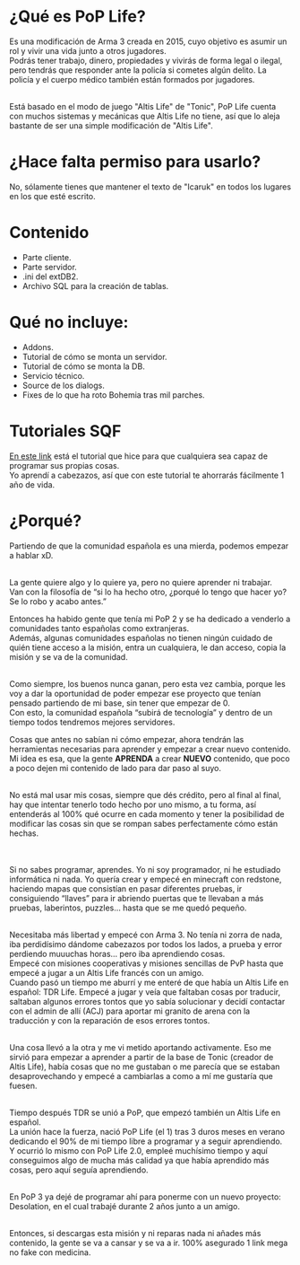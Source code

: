 
# ¿Qué es PoP Life?
Es una modificación de Arma 3 creada en 2015, cuyo objetivo es asumir un rol y vivir una vida junto a otros jugadores.<br/>
Podrás tener trabajo, dinero, propiedades y vivirás de forma legal o ilegal, pero tendrás que responder ante la policía si cometes algún delito. La policía y el cuerpo médico también están formados por jugadores.<br/><br/>

Está basado en el modo de juego "Altis Life" de "Tonic", PoP Life cuenta con muchos sistemas y mecánicas que Altis Life no tiene, así que lo aleja bastante de ser una simple modificación de "Altis Life".



# ¿Hace falta permiso para usarlo?
No, sólamente tienes que mantener el texto de "Icaruk" en todos los lugares en los que esté escrito.<br/>



# Contenido

- Parte cliente.
- Parte servidor.
- .ini del extDB2.
- Archivo SQL para la creación de tablas.



# Qué no incluye:

- Addons.
- Tutorial de cómo se monta un servidor.
- Tutorial de cómo se monta la DB.
- Servicio técnico.
- Source de los dialogs.
- Fixes de lo que ha roto Bohemia tras mil parches.



# Tutoriales SQF
[En este link](https://drive.google.com/open?id=0B2GUu4pjv2Btenlia3d2Qks2Zzg "Tutorial SQF por Icaruk") está el tutorial que hice para que cualquiera sea capaz de programar sus propias cosas.<br/>
Yo aprendí a cabezazos, así que con este tutorial te ahorrarás fácilmente 1 año de vida.



# ¿Porqué?

Partiendo de que la comunidad española es una mierda, podemos empezar a hablar xD.<br/><br/>

La gente quiere algo y lo quiere ya, pero no quiere aprender ni trabajar.<br/>
Van con la filosofía de “si lo ha hecho otro, ¿porqué lo tengo que hacer yo? Se lo robo y acabo antes.”<br/>

Entonces ha habido gente que tenía mi PoP 2 y se ha dedicado a venderlo a comunidades tanto españolas como extranjeras.<br/>
Además, algunas comunidades españolas no tienen ningún cuidado de quién tiene acceso a la misión, entra un cualquiera, le dan acceso, copia la misión y se va de la comunidad.<br/><br/>

Como siempre, los buenos nunca ganan, pero esta vez cambia, porque les voy a dar la oportunidad de poder empezar ese proyecto que tenían pensado partiendo de mi base, sin tener que empezar de 0.<br/>
Con esto, la comunidad española “subirá de tecnología” y dentro de un tiempo todos tendremos mejores servidores.<br/>

Cosas que antes no sabían ni cómo empezar, ahora tendrán las herramientas necesarias para aprender y empezar a crear nuevo contenido.
Mi idea es esa, que la gente **APRENDA** a crear **NUEVO** contenido, que poco a poco dejen mi contenido de lado para dar paso al suyo.<br/><br/>

No está mal usar mis cosas, siempre que dés crédito, pero al final al final, hay que intentar tenerlo todo hecho por uno mismo, a tu forma, así entenderás al 100% qué ocurre en cada momento y tener la posibilidad de modificar las cosas sin que se rompan sabes perfectamente cómo están hechas.<br/><br/><br/>


Si no sabes programar, aprendes. Yo ni soy programador, ni he estudiado informática ni nada. Yo quería crear y empecé en minecraft con redstone, haciendo mapas que consistían en pasar diferentes pruebas, ir consiguiendo “llaves” para ir abriendo puertas que te llevaban a más pruebas, laberintos, puzzles… hasta que se me quedó pequeño.<br/><br/>

Necesitaba más libertad y empecé con Arma 3. No tenía ni zorra de nada, iba perdidísimo dándome cabezazos por todos los lados, a prueba y error perdiendo muuuchas horas… pero iba aprendiendo cosas.<br/>
Empecé con misiones cooperativas y misiones sencillas de PvP hasta que empecé a jugar a un Altis Life francés con un amigo.<br/>
Cuando pasó un tiempo me aburrí y me enteré de que había un Altis Life en español: TDR Life. Empecé a jugar y veía que faltaban cosas por traducir, saltaban algunos errores tontos que yo sabía solucionar y decidí contactar con el admin de allí (ACJ) para aportar mi granito de arena con la traducción y con la reparación de esos errores tontos.<br/><br/>

Una cosa llevó a la otra y me vi metido aportando activamente. Eso me sirvió para empezar a aprender a partir de la base de Tonic (creador de Altis Life), había cosas que no me gustaban o me parecía que se estaban desaprovechando y empecé a cambiarlas a como a mí me gustaría que fuesen.<br/><br/>

Tiempo después TDR se unió a PoP, que empezó también un Altis Life en español.<br/>
La unión hace la fuerza, nació PoP Life (el 1) tras 3 duros meses en verano dedicando el 90% de mi tiempo libre a programar y a seguir aprendiendo.<br/>
Y ocurrió lo mismo con PoP Life 2.0, empleé muchísimo tiempo y aquí conseguimos algo de mucha más calidad ya que había aprendido más cosas, pero aquí seguía aprendiendo.<br/><br/>

En PoP 3 ya dejé de programar ahí para ponerme con un nuevo proyecto: Desolation, en el cual trabajé durante 2 años junto a un amigo.<br/><br/>

Entonces, si descargas esta misión y ni reparas nada ni añades más contenido, la gente se va a cansar y se va a ir. 100% asegurado 1 link mega no fake con medicina.
